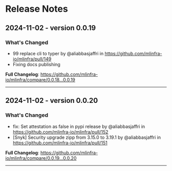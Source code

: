 # Release Notes

##  2024-11-02 - version 0.0.19

### What's Changed
* 99 replace cli to typer by @aliabbasjaffri in https://github.com/mlinfra-io/mlinfra/pull/149
* Fixing docs publishing


**Full Changelog**: https://github.com/mlinfra-io/mlinfra/compare/0.0.18...0.0.19

---

## 2024-11-02 - version 0.0.20

### What's Changed
* fix: Set attestation as false in pypi release by @aliabbasjaffri in https://github.com/mlinfra-io/mlinfra/pull/152
* [Snyk] Security upgrade zipp from 3.15.0 to 3.19.1 by @aliabbasjaffri in https://github.com/mlinfra-io/mlinfra/pull/151


**Full Changelog**: https://github.com/mlinfra-io/mlinfra/compare/0.0.19...0.0.20

---
